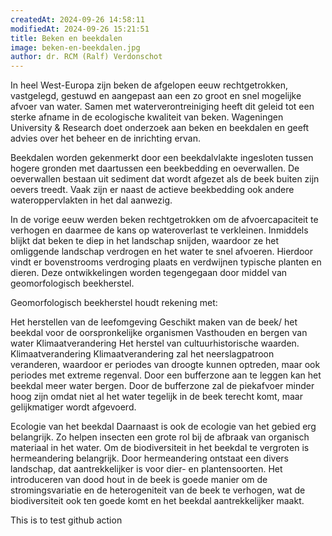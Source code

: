 ```yaml
---
createdAt: 2024-09-26 14:58:11
modifiedAt: 2024-09-26 15:21:51
title: Beken en beekdalen
image: beken-en-beekdalen.jpg
author: dr. RCM (Ralf) Verdonschot
---
```


In heel West-Europa zijn beken de afgelopen eeuw rechtgetrokken, vastgelegd, gestuwd en aangepast aan een zo groot en snel mogelijke afvoer van water. Samen met waterverontreiniging heeft dit geleid tot een sterke afname in de ecologische kwaliteit van beken. Wageningen University & Research doet onderzoek aan beken en beekdalen en geeft advies over het beheer en de inrichting ervan.

Beekdalen worden gekenmerkt door een beekdalvlakte ingesloten tussen hogere gronden met daartussen een beekbedding en oeverwallen. De oeverwallen bestaan uit sediment dat wordt afgezet als de beek buiten zijn oevers treedt. Vaak zijn er naast de actieve beekbedding ook andere wateroppervlakten in het dal aanwezig.

In de vorige eeuw werden beken rechtgetrokken om de afvoercapaciteit te verhogen en daarmee de kans op wateroverlast te verkleinen. Inmiddels blijkt dat beken te diep in het landschap snijden, waardoor ze het omliggende landschap verdrogen en het water te snel afvoeren. Hierdoor vindt er bovenstrooms verdroging plaats en verdwijnen typische planten en dieren. Deze ontwikkelingen worden tegengegaan door middel van geomorfologisch beekherstel.

Geomorfologisch beekherstel houdt rekening met:

Het herstellen van de leefomgeving
Geschikt maken van de beek/ het beekdal voor de oorspronkelijke organismen
Vasthouden en bergen van water
Klimaatverandering
Het herstel van cultuurhistorische waarden.
Klimaatverandering
Klimaatverandering zal het neerslagpatroon veranderen, waardoor er periodes van droogte kunnen optreden, maar ook periodes met extreme regenval. Door een bufferzone aan te leggen kan het beekdal meer water bergen. Door de bufferzone zal de piekafvoer minder hoog zijn omdat niet al het water tegelijk in de beek terecht komt, maar gelijkmatiger wordt afgevoerd.

Ecologie van het beekdal
Daarnaast is ook de ecologie van het gebied erg belangrijk. Zo helpen insecten een grote rol bij de afbraak van organisch materiaal in het water. Om de biodiversiteit in het beekdal te vergroten is hermeandering belangrijk. Door hermeandering ontstaat een divers landschap, dat aantrekkelijker is voor dier- en plantensoorten. Het introduceren van dood hout in de beek is goede manier om de stromingsvariatie en de heterogeniteit van de beek te verhogen, wat de biodiversiteit ook ten goede komt en het beekdal aantrekkelijker maakt.

This is to test github action
